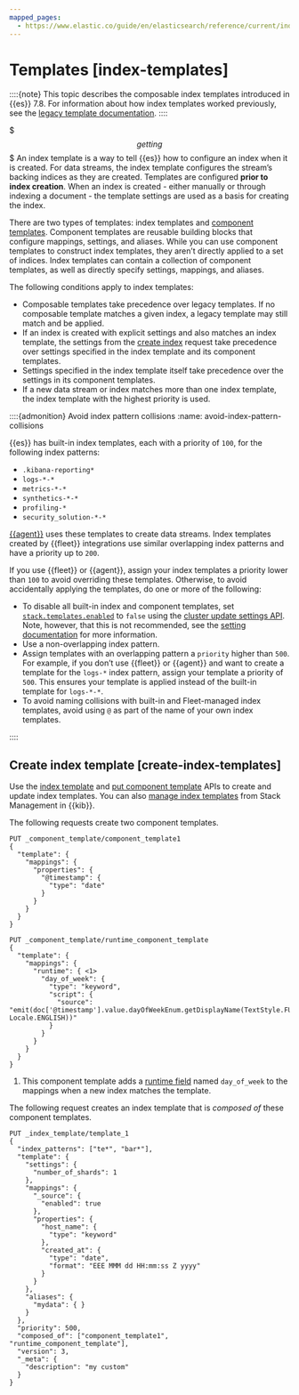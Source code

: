 ```yaml
---
mapped_pages:
  - https://www.elastic.co/guide/en/elasticsearch/reference/current/index-templates.html
---
```


# Templates [index-templates]

::::{note}
This topic describes the composable index templates introduced in {{es}} 7.8. For information about how index templates worked previously, see the [legacy template documentation](https://www.elastic.co/docs/api/doc/elasticsearch/operation/operation-indices-put-template).
::::


$$$getting$$$
An index template is a way to tell {{es}} how to configure an index when it is created. For data streams, the index template configures the stream’s backing indices as they are created. Templates are configured **prior to index creation**. When an index is created - either manually or through indexing a document - the template settings are used as a basis for creating the index.

There are two types of templates: index templates and [component templates](https://www.elastic.co/docs/api/doc/elasticsearch/operation/operation-cluster-put-component-template). Component templates are reusable building blocks that configure mappings, settings, and aliases. While you can use component templates to construct index templates, they aren’t directly applied to a set of indices. Index templates can contain a collection of component templates, as well as directly specify settings, mappings, and aliases.

The following conditions apply to index templates:

* Composable templates take precedence over legacy templates. If no composable template matches a given index, a legacy template may still match and be applied.
* If an index is created with explicit settings and also matches an index template, the settings from the [create index](https://www.elastic.co/docs/api/doc/elasticsearch/operation/operation-indices-create) request take precedence over settings specified in the index template and its component templates.
* Settings specified in the index template itself take precedence over the settings in its component templates.
* If a new data stream or index matches more than one index template, the index template with the highest priority is used.

::::{admonition} Avoid index pattern collisions
:name: avoid-index-pattern-collisions

{{es}} has built-in index templates, each with a priority of `100`, for the following index patterns:

* `.kibana-reporting*`
* `logs-*-*`
* `metrics-*-*`
* `synthetics-*-*`
* `profiling-*`
* `security_solution-*-*`

[{{agent}}](asciidocalypse://docs/docs-content/docs/reference/ingestion-tools/fleet/index.md) uses these templates to create data streams. Index templates created by {{fleet}} integrations use similar overlapping index patterns and have a priority up to `200`.

If you use {{fleet}} or {{agent}}, assign your index templates a priority lower than `100` to avoid overriding these templates. Otherwise, to avoid accidentally applying the templates, do one or more of the following:

* To disable all built-in index and component templates, set [`stack.templates.enabled`](asciidocalypse://docs/elasticsearch/docs/reference/elasticsearch/configuration-reference/index-management-settings.md#stack-templates-enabled) to `false` using the [cluster update settings API](https://www.elastic.co/docs/api/doc/elasticsearch/operation/operation-cluster-put-settings). Note, however, that this is not recommended, see the [setting documentation](asciidocalypse://docs/elasticsearch/docs/reference/elasticsearch/configuration-reference/index-management-settings.md#stack-templates-enabled) for more information.
* Use a non-overlapping index pattern.
* Assign templates with an overlapping pattern a `priority` higher than `500`. For example, if you don’t use {{fleet}} or {{agent}} and want to create a template for the `logs-*` index pattern, assign your template a priority of `500`. This ensures your template is applied instead of the built-in template for `logs-*-*`.
* To avoid naming collisions with built-in and Fleet-managed index templates, avoid using `@` as part of the name of your own index templates.

::::



## Create index template [create-index-templates]

Use the [index template](https://www.elastic.co/docs/api/doc/elasticsearch/operation/operation-indices-put-index-template) and [put component template](https://www.elastic.co/docs/api/doc/elasticsearch/operation/operation-cluster-put-component-template) APIs to create and update index templates. You can also [manage index templates](../lifecycle/index-lifecycle-management/index-management-in-kibana.md) from Stack Management in {{kib}}.

The following requests create two component templates.

```console
PUT _component_template/component_template1
{
  "template": {
    "mappings": {
      "properties": {
        "@timestamp": {
          "type": "date"
        }
      }
    }
  }
}

PUT _component_template/runtime_component_template
{
  "template": {
    "mappings": {
      "runtime": { <1>
        "day_of_week": {
          "type": "keyword",
          "script": {
            "source": "emit(doc['@timestamp'].value.dayOfWeekEnum.getDisplayName(TextStyle.FULL, Locale.ENGLISH))"
          }
        }
      }
    }
  }
}
```

1. This component template adds a [runtime field](mapping/map-runtime-field.md) named `day_of_week` to the mappings when a new index matches the template.


The following request creates an index template that is *composed of* these component templates.

```console
PUT _index_template/template_1
{
  "index_patterns": ["te*", "bar*"],
  "template": {
    "settings": {
      "number_of_shards": 1
    },
    "mappings": {
      "_source": {
        "enabled": true
      },
      "properties": {
        "host_name": {
          "type": "keyword"
        },
        "created_at": {
          "type": "date",
          "format": "EEE MMM dd HH:mm:ss Z yyyy"
        }
      }
    },
    "aliases": {
      "mydata": { }
    }
  },
  "priority": 500,
  "composed_of": ["component_template1", "runtime_component_template"],
  "version": 3,
  "_meta": {
    "description": "my custom"
  }
}
```
